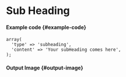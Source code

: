 # Sub Heading

#### Example code {#example-code}

```text
array(  
  'type' => 'subheading',  
  'content' => 'Your subHeading comes here',
);
```

#### Output Image {#output-image}


